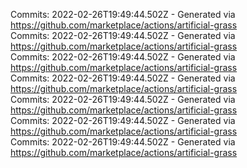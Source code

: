 Commits: 2022-02-26T19:49:44.502Z - Generated via https://github.com/marketplace/actions/artificial-grass
<br>
Commits: 2022-02-26T19:49:44.502Z - Generated via https://github.com/marketplace/actions/artificial-grass
<br>
Commits: 2022-02-26T19:49:44.502Z - Generated via https://github.com/marketplace/actions/artificial-grass
<br>
Commits: 2022-02-26T19:49:44.502Z - Generated via https://github.com/marketplace/actions/artificial-grass
<br>
Commits: 2022-02-26T19:49:44.502Z - Generated via https://github.com/marketplace/actions/artificial-grass
<br>
Commits: 2022-02-26T19:49:44.502Z - Generated via https://github.com/marketplace/actions/artificial-grass
<br>
Commits: 2022-02-26T19:49:44.502Z - Generated via https://github.com/marketplace/actions/artificial-grass
<br>

